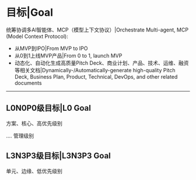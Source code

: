 # 目标\|Goal

统筹协调多AI智能体、MCP（模型上下文协议）\|Orchestrate Multi-agent, MCP (Model Context Protocol):
- 从MVP到IPO\|From MVP to IPO
- 从0到1上线MVP产品\|From 0 to 1, launch MVP
- 动态化、自动化生成高质量Pitch Deck、商业计划、产品、技术、运维、融资等相关文档\|Dynamically-/Automatically-generate high-quality Pitch Deck, Business Plan, Product, Technical, DevOps, and other related documents

---

## L0N0P0级目标\|L0 Goal

方案、核心、高优先级别


.... 管理级别

## L3N3P3级目标\|L3N3P3 Goal
单元、边缘、低优先级别



